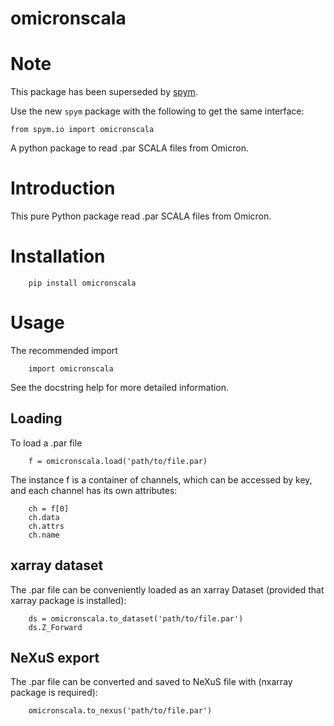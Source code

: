 # omicronscala

Note
====

This package has been superseded by [spym](https://pypi.org/project/spym/).

Use the new `spym` package with the following to get the same interface:

```
from spym.io import omicronscala
```

A python package to read .par SCALA files from Omicron.

Introduction
============
This pure Python package read .par SCALA files from Omicron.

Installation
============

```
    pip install omicronscala
```

Usage
=====

The recommended import

```
    import omicronscala
```
See the docstring help for more detailed information.

Loading
-------

To load a .par file

```
    f = omicronscala.load('path/to/file.par)
```
The instance f is a container of channels, which can be accessed by key,
and each channel has its own attributes:

```
    ch = f[0]
    ch.data
    ch.attrs
    ch.name
```

xarray dataset
--------------

The .par file can be conveniently loaded as an xarray Dataset
(provided that xarray package is installed):

```
    ds = omicronscala.to_dataset('path/to/file.par')
    ds.Z_Forward
```

NeXuS export
------------

The .par file can be converted and saved to NeXuS file with
(nxarray package is required):

```
    omicronscala.to_nexus('path/to/file.par')
```
